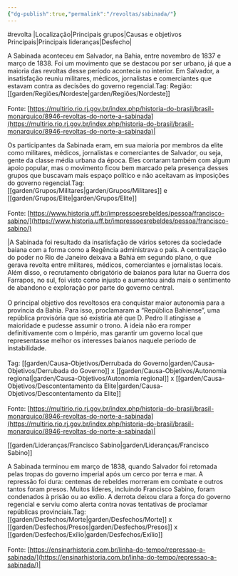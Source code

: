 ```yaml
---
{"dg-publish":true,"permalink":"/revoltas/sabinada/"}
---
```


#revolta 
|Localização|Principais grupos|Causas e objetivos Principais|Principais lideranças|Desfecho|

A Sabinada aconteceu em Salvador, na Bahia, entre novembro de 1837 e março de 1838. Foi um movimento que se destacou por ser urbano, já que a maioria das revoltas desse período acontecia no interior. Em Salvador, a insatisfação reuniu militares, médicos, jornalistas e comerciantes que estavam contra as decisões do governo regencial.Tag: Região: [[garden/Regiões/Nordeste\|garden/Regiões/Nordeste]]<br><br>Fonte: [https://multirio.rio.rj.gov.br/index.php/historia-do-brasil/brasil-monarquico/8946-revoltas-do-norte-a-sabinada](https://multirio.rio.rj.gov.br/index.php/historia-do-brasil/brasil-monarquico/8946-revoltas-do-norte-a-sabinada)|

Os participantes da Sabinada eram, em sua maioria por membros da elite como militares, médicos, jornalistas e comerciantes de Salvador, ou seja, gente da classe média urbana da época. Eles contaram também com algum apoio popular, mas o movimento ficou bem marcado pela presença desses grupos que buscavam mais espaço político e não aceitavam as imposições do governo regencial.Tag: [[garden/Grupos/Militares\|garden/Grupos/Militares]] e [[garden/Grupos/Elite\|garden/Grupos/Elite]]<br><br>Fonte: [https://www.historia.uff.br/impressoesrebeldes/pessoa/francisco-sabino/](https://www.historia.uff.br/impressoesrebeldes/pessoa/francisco-sabino/)


|A Sabinada foi resultado da insatisfação de vários setores da sociedade baiana com a forma como a Regência administrava o país. A centralização do poder no Rio de Janeiro deixava a Bahia em segundo plano, o que gerava revolta entre militares, médicos, comerciantes e jornalistas locais. Além disso, o recrutamento obrigatório de baianos para lutar na Guerra dos Farrapos, no sul, foi visto como injusto e aumentou ainda mais o sentimento de abandono e exploração por parte do governo central.<br><br>O principal objetivo dos revoltosos era conquistar maior autonomia para a província da Bahia. Para isso, proclamaram a “República Bahiense”, uma república provisória que só existiria até que D. Pedro II atingisse a maioridade e pudesse assumir o trono. A ideia não era romper definitivamente com o Império, mas garantir um governo local que representasse melhor os interesses baianos naquele período de instabilidade.<br><br>Tag: [[garden/Causa-Objetivos/Derrubada do Governo\|garden/Causa-Objetivos/Derrubada do Governo]] x [[garden/Causa-Objetivos/Autonomia regional\|garden/Causa-Objetivos/Autonomia regional]] x [[garden/Causa-Objetivos/Descontentamento da Elite\|garden/Causa-Objetivos/Descontentamento da Elite]]<br><br>Fonte: [https://multirio.rio.rj.gov.br/index.php/historia-do-brasil/brasil-monarquico/8946-revoltas-do-norte-a-sabinada](https://multirio.rio.rj.gov.br/index.php/historia-do-brasil/brasil-monarquico/8946-revoltas-do-norte-a-sabinada)|

[[garden/Lideranças/Francisco Sabino\|garden/Lideranças/Francisco Sabino]]

A Sabinada terminou em março de 1838, quando Salvador foi retomada pelas tropas do governo imperial após um cerco por terra e mar. A repressão foi dura: centenas de rebeldes morreram em combate e outros tantos foram presos. Muitos líderes, incluindo Francisco Sabino, foram condenados à prisão ou ao exílio. A derrota deixou clara a força do governo regencial e serviu como alerta contra novas tentativas de proclamar repúblicas provinciais.Tag: [[garden/Desfechos/Morte\|garden/Desfechos/Morte]] x [[garden/Desfechos/Presos\|garden/Desfechos/Presos]] x [[garden/Desfechos/Exílio\|garden/Desfechos/Exílio]]<br><br>Fonte: [https://ensinarhistoria.com.br/linha-do-tempo/repressao-a-sabinada/](https://ensinarhistoria.com.br/linha-do-tempo/repressao-a-sabinada/)|